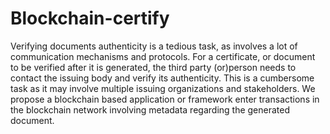 # Blockchain-certify

Verifying documents authenticity is a tedious task, as involves a lot of communication mechanisms and protocols. For a certificate, or document to be verified after it is generated, the third party (or)person needs to contact the issuing body and verify its authenticity. This is a cumbersome task as it may involve multiple issuing organizations and stakeholders. We propose a blockchain based application or framework enter transactions in the blockchain network involving metadata regarding the generated document.
